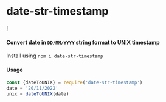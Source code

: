 # date-str-timestamp

[!](https://github.com/rutujak26/date-str-timestamp/actions/workflows/tests.yml/badge.svg)

#### Convert date in `DD/MM/YYYY` string format to UNIX timestamp
Install using `npm i date-str-timestamp`

#### Usage
```js
const {dateToUNIX} = require('date-str-timestamp')
date = '20/11/2022'
unix = dateToUNIX(date)
```
